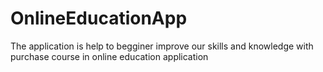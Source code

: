# OnlineEducationApp
The application is help to begginer improve our skills and knowledge with purchase course in online education application
